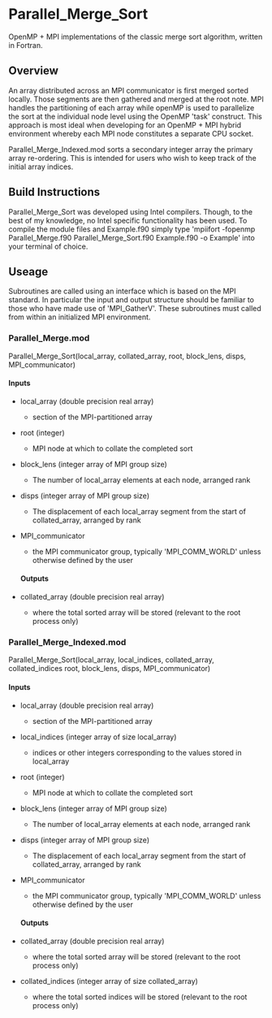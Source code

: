 # Parallel_Merge_Sort #
OpenMP + MPI implementations of the classic merge sort algorithm, written in Fortran.

 ## Overview ##
An array distributed across an MPI communicator is first merged sorted locally. Those segments are then gathered and merged at the root note. MPI handles the partitioning of each array while openMP is used to parallelize the sort at the individual node level using the OpenMP 'task' construct. This approach is most ideal when developing for an OpenMP + MPI hybrid environment whereby each MPI node constitutes a separate CPU socket. </P>

Parallel_Merge_Indexed.mod sorts a secondary integer array the primary array re-ordering. This is intended for users who wish to keep track of the initial array indices. 

## Build Instructions ##
Parallel_Merge_Sort was developed using Intel compilers. Though, to the best of my knowledge, no Intel specific functionality has been used. To compile the module files and Example.f90 simply type 'mpiifort -fopenmp Parallel_Merge.f90 Parallel_Merge_Sort.f90 Example.f90 -o Example' into your terminal of choice.

## Useage ##
Subroutines are called using an interface which is based on the MPI standard. In particular the input and output structure should be familiar to those who have made use of 'MPI_GatherV'. These subroutines must called from within an initialized MPI environment. 

### Parallel_Merge.mod ###

Parallel_Merge_Sort(local_array, collated_array, root, block_lens, disps, MPI_communicator)

#### Inputs ####
* local_array (double precision real array)
  * section of the MPI-partitioned array
* root (integer)
  * MPI node at which to collate the completed sort
* block_lens (integer array of MPI group size)
  * The number of local_array elements at each node, arranged rank
* disps (integer array of MPI group size)
  * The displacement of each local_array segment from the start of collated_array, arranged by rank
* MPI_communicator
  * the MPI communicator group, typically 'MPI_COMM_WORLD' unless otherwise defined by the user
  
  #### Outputs ####
* collated_array (double precision real array)
  * where the total sorted array will be stored (relevant to the root process only)
 
### Parallel_Merge_Indexed.mod ###

Parallel_Merge_Sort(local_array, local_indices, collated_array, collated_indices root, block_lens, disps, MPI_communicator)

#### Inputs ####
* local_array (double precision real array)
  * section of the MPI-partitioned array
* local_indices (integer array of size local_array)
  * indices or other integers corresponding to the values stored in local_array
* root (integer)
  * MPI node at which to collate the completed sort
* block_lens (integer array of MPI group size)
  * The number of local_array elements at each node, arranged rank
* disps (integer array of MPI group size)
  * The displacement of each local_array segment from the start of collated_array, arranged by rank
* MPI_communicator
  * the MPI communicator group, typically 'MPI_COMM_WORLD' unless otherwise defined by the user
  
  #### Outputs ####
* collated_array (double precision real array)
  * where the total sorted array will be stored (relevant to the root process only)
* collated_indices (integer array of size collated_array)
  * where the total sorted indices will be stored (relevant to the root process only)
